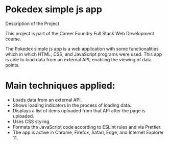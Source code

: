 # Pokedex simple js app

Description of the Project

This project is part of the Career Foundry Full Stack Web Development course.

The Pokedex simple js app is a web application with some functionalities which in which HTML, CSS, and JavaScript programs were used. This app is able to load data from an external API, enabling the viewing of data points.

# Main techniques applied:

- Loads data from an external API.
- Shows loading indicators in the process of loading data.
- Displays a list of items uploaded from that API after the page is uploaded.
- Uses CSS styling.
- Formats the JavaScript code according to ESLint rules and via Prettier.
- The app is active in Chrome, Firefox, Safari, Edge, and Internet Explorer 11.
